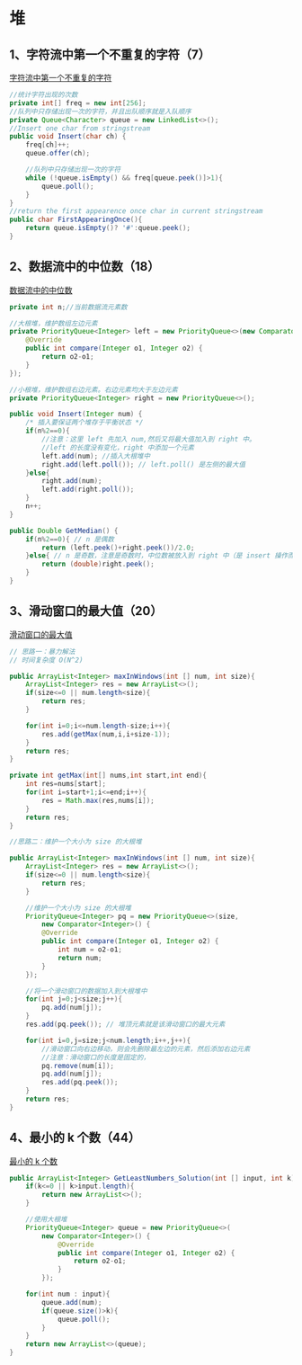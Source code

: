 # 堆

## 1、字符流中第一个不重复的字符（7）

[字符流中第一个不重复的字符](https://www.nowcoder.com/practice/00de97733b8e4f97a3fb5c680ee10720?tpId=13&tqId=11207&tPage=1&rp=1&ru=/ta/coding-interviews&qru=/ta/coding-interviews/question-ranking)

```java
//统计字符出现的次数
private int[] freq = new int[256];
//队列中只存储出现一次的字符，并且出队顺序就是入队顺序
private Queue<Character> queue = new LinkedList<>();
//Insert one char from stringstream
public void Insert(char ch) {
    freq[ch]++;
    queue.offer(ch);

    //队列中只存储出现一次的字符
    while (!queue.isEmpty() && freq[queue.peek()]>1){
        queue.poll();
    }
}
//return the first appearence once char in current stringstream
public char FirstAppearingOnce(){
    return queue.isEmpty()? '#':queue.peek();
}
```



## 2、数据流中的中位数（18）

[数据流中的中位数](https://www.nowcoder.com/practice/9be0172896bd43948f8a32fb954e1be1?tpId=13&tqId=11216&tPage=1&rp=1&ru=/ta/coding-interviews&qru=/ta/coding-interviews/question-ranking)

```java
private int n;//当前数据流元素数

//大根堆，维护数组左边元素
private PriorityQueue<Integer> left = new PriorityQueue<>(new Comparator<Integer>() {
    @Override
    public int compare(Integer o1, Integer o2) {
        return o2-o1;
    }
});

//小根堆，维护数组右边元素。右边元素均大于左边元素
private PriorityQueue<Integer> right = new PriorityQueue<>();

public void Insert(Integer num) {
    /* 插入要保证两个堆存于平衡状态 */
    if(n%2==0){
        //注意：这里 left 先加入 num,然后又将最大值加入到 right 中。
        //left 的长度没有变化，right 中添加一个元素
        left.add(num); //插入大根堆中
        right.add(left.poll()); // left.poll() 是左侧的最大值
    }else{
        right.add(num);
        left.add(right.poll());
    }
    n++;
}

public Double GetMedian() {
    if(n%2==0){ // n 是偶数
        return (left.peek()+right.peek())/2.0;
    }else{ // n 是奇数，注意是奇数时，中位数被放入到 right 中（是 insert 操作而定）
        return (double)right.peek();
    }
}
```



## 3、滑动窗口的最大值（20）

[滑动窗口的最大值](https://www.nowcoder.com/practice/1624bc35a45c42c0bc17d17fa0cba788?tpId=13&tqId=11217&tPage=1&rp=1&ru=/ta/coding-interviews&qru=/ta/coding-interviews/question-ranking)

```java
// 思路一：暴力解法
// 时间复杂度 O(N^2)

public ArrayList<Integer> maxInWindows(int [] num, int size){
    ArrayList<Integer> res = new ArrayList<>();
    if(size<=0 || num.length<size){
        return res;
    }

    for(int i=0;i<=num.length-size;i++){
        res.add(getMax(num,i,i+size-1));
    }
    return res;
}

private int getMax(int[] nums,int start,int end){
    int res=nums[start];
    for(int i=start+1;i<=end;i++){
        res = Math.max(res,nums[i]);
    }
    return res;
}
```



```java
//思路二：维护一个大小为 size 的大根堆

public ArrayList<Integer> maxInWindows(int [] num, int size){
    ArrayList<Integer> res = new ArrayList<>();
    if(size<=0 || num.length<size){
        return res;
    }

    //维护一个大小为 size 的大根堆
    PriorityQueue<Integer> pq = new PriorityQueue<>(size, 
        new Comparator<Integer>() {
        @Override
        public int compare(Integer o1, Integer o2) {
            int num = o2-o1;
            return num;
        }
    });

    //将一个滑动窗口的数据加入到大根堆中
    for(int j=0;j<size;j++){
        pq.add(num[j]);
    }
    res.add(pq.peek()); // 堆顶元素就是该滑动窗口的最大元素

    for(int i=0,j=size;j<num.length;i++,j++){
        //滑动窗口向右边移动，则会先删除最左边的元素，然后添加右边元素
        //注意：滑动窗口的长度是固定的，
        pq.remove(num[i]);
        pq.add(num[j]);
        res.add(pq.peek());
    }
    return res;
}
```



## 4、最小的 k 个数（44）

[最小的 k 个数](https://www.nowcoder.com/practice/6a296eb82cf844ca8539b57c23e6e9bf?tpId=13&tqId=11182&tPage=1&rp=1&ru=/ta/coding-interviews&qru=/ta/coding-interviews/question-ranking)

```java
public ArrayList<Integer> GetLeastNumbers_Solution(int [] input, int k) {
    if(k<=0 || k>input.length){
        return new ArrayList<>();
    }

    //使用大根堆
    PriorityQueue<Integer> queue = new PriorityQueue<>(
        new Comparator<Integer>() {
            @Override
            public int compare(Integer o1, Integer o2) {
                return o2-o1;
            }
        });

    for(int num : input){
        queue.add(num);
        if(queue.size()>k){
            queue.poll();
        }
    }
    return new ArrayList<>(queue);
}
```

